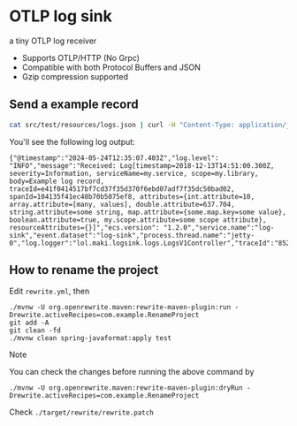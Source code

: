 # OTLP log sink

a tiny OTLP log receiver

* Supports OTLP/HTTP (No Grpc)
* Compatible with both Protocol Buffers and JSON
* Gzip compression supported

## Send a example record

```bash
cat src/test/resources/logs.json | curl -H "Content-Type: application/json" -s http://localhost:4318/v1/logs --data-binary @- -v
```

You'll see the following log output:

```
{"@timestamp":"2024-05-24T12:35:07.403Z","log.level": "INFO","message":"Received: Log[timestamp=2018-12-13T14:51:00.300Z, severity=Information, serviceName=my.service, scope=my.library, body=Example log record, traceId=e41f0414517bf7cd37f35d370f6ebd07adf7f35dc50bad02, spanId=104135f41ec40b70b5075ef8, attributes={int.attribute=10, array.attribute=[many, values], double.attribute=637.704, string.attribute=some string, map.attribute={some.map.key=some value}, boolean.attribute=true, my.scope.attribute=some scope attribute}, resourceAttributes={}]","ecs.version": "1.2.0","service.name":"log-sink","event.dataset":"log-sink","process.thread.name":"jetty-0","log.logger":"lol.maki.logsink.logs.LogsV1Controller","traceId":"8526466c9726900f784b2aad01ef9eca","spanId":"21a72f7dc28ffbbe"}
```

## How to rename the project

Edit `rewrite.yml`, then

```
./mvnw -U org.openrewrite.maven:rewrite-maven-plugin:run -Drewrite.activeRecipes=com.example.RenameProject
git add -A
git clean -fd
./mvnw clean spring-javaformat:apply test 
```

> [!NOTE]
> You can check the changes before running the above command by
> ```
> ./mvnw -U org.openrewrite.maven:rewrite-maven-plugin:dryRun -Drewrite.activeRecipes=com.example.RenameProject
> ```
> Check `./target/rewrite/rewrite.patch`
